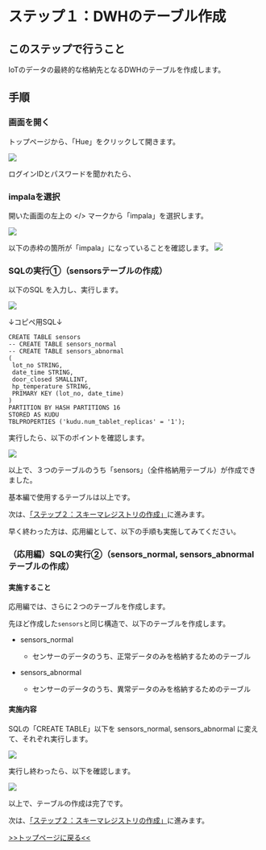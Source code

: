 # ステップ１：DWHのテーブル作成

## このステップで行うこと

IoTのデータの最終的な格納先となるDWHのテーブルを作成します。

## 手順

### 画面を開く

トップページから、「Hue」をクリックして開きます。

![](screenshots_lab01/Hue_open.png "")

ログインIDとパスワードを聞かれたら、


### impalaを選択

開いた画面の左上の </> マークから「impala」を選択します。

![](screenshots_lab01/select_impala.png "")

以下の赤枠の箇所が「impala」になっていることを確認します。
![](screenshots_lab01/impala_selected.png "")

### SQLの実行①（sensorsテーブルの作成）

以下のSQL を入力し、実行します。

![](screenshots_lab01/SQL.png "")

↓コピペ用SQL↓
```commandline
CREATE TABLE sensors
-- CREATE TABLE sensors_normal
-- CREATE TABLE sensors_abnormal
(
 lot_no STRING,
 date_time STRING,
 door_closed SMALLINT,
 hp_temperature STRING,
 PRIMARY KEY (lot_no, date_time)
)
PARTITION BY HASH PARTITIONS 16
STORED AS KUDU
TBLPROPERTIES ('kudu.num_tablet_replicas' = '1');

```

実行したら、以下のポイントを確認します。

![](screenshots_lab01/SQL_confirm.png "")

以上で、３つのテーブルのうち「sensors」（全件格納用テーブル）が作成できました。

基本編で使用するテーブルは以上です。

次は、[「ステップ２：スキーマレジストリの作成」](lab02_create_schema.md)に進みます。

早く終わった方は、応用編として、以下の手順も実施してみてください。

### （応用編）SQLの実行②（sensors_normal, sensors_abnormal テーブルの作成）

#### 実施すること

応用編では、さらに２つのテーブルを作成します。

先ほど作成した`sensors`と同じ構造で、以下のテーブルを作成します。

- sensors_normal
  - センサーのデータのうち、正常データのみを格納するためのテーブル


- sensors_abnormal
  - センサーのデータのうち、異常データのみを格納するためのテーブル

#### 実施内容

SQLの「CREATE TABLE」以下を sensors_normal, sensors_abnormal に変えて、それぞれ実行します。

![](screenshots_lab01/change_SQL.png "")

実行し終わったら、以下を確認します。

![](screenshots_lab01/SQL_confirm2.png "")

以上で、テーブルの作成は完了です。

次は、[「ステップ２：スキーマレジストリの作成」](lab02_create_schema.md)に進みます。

[>>トップページに戻る<<](lab00_top.md)
